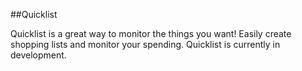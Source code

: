 ##Quicklist

Quicklist is a great way to monitor the things you want! Easily create shopping lists and monitor your spending. Quicklist is currently in development.
